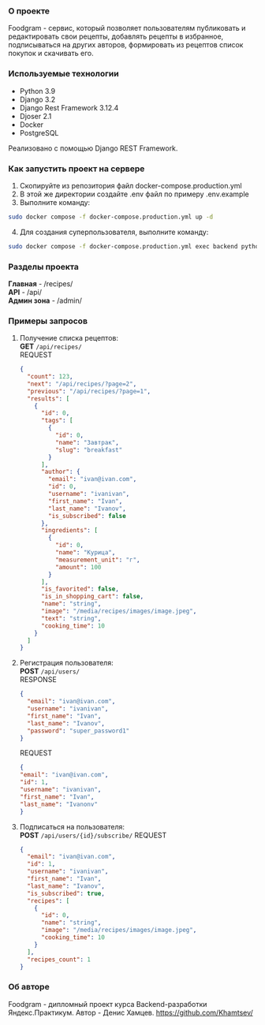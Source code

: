 ### О проекте
Foodgram - сервис, который позволяет пользователям публиковать и редактировать свои рецепты, добавлять рецепты в избранное, подписываться на других авторов, формировать из рецептов список покупок и скачивать его. 


### Используемые технологии
* Python 3.9
* Django 3.2
* Django Rest Framework 3.12.4
* Djoser 2.1
* Docker
* PostgreSQL

Реализовано с помощью Django REST Framework.

### Как запустить проект на сервере
1. Скопируйте из репозитория файл docker-compose.production.yml
2. В этой же директории создайте .env файл по примеру .env.example
3. Выполните команду:
```bash
sudo docker compose -f docker-compose.production.yml up -d
```
4. Для создания суперпользователя, выполните команду:
```bash
sudo docker compose -f docker-compose.production.yml exec backend python manage.py createsuperuser
```

### Разделы проекта
**Главная** - /recipes/ \
**API** - /api/ \
**Админ зона** - /admin/

### Примеры запросов
1. Получение списка рецептов: \
   **GET** `/api/recipes/` \
   REQUEST
   ```json
   {
     "count": 123,
     "next": "/api/recipes/?page=2",
     "previous": "/api/recipes/?page=1",
     "results": [
       {
         "id": 0,
         "tags": [
           {
             "id": 0,
             "name": "Завтрак",
             "slug": "breakfast"
           }
         ],
         "author": {
           "email": "ivan@ivan.com",
           "id": 0,
           "username": "ivanivan",
           "first_name": "Ivan",
           "last_name": "Ivanov",
           "is_subscribed": false
         },
         "ingredients": [
           {
             "id": 0,
             "name": "Курица",
             "measurement_unit": "г",
             "amount": 100
           }
         ],
         "is_favorited": false,
         "is_in_shopping_cart": false,
         "name": "string",
         "image": "/media/recipes/images/image.jpeg",
         "text": "string",
         "cooking_time": 10
       }
     ]
   }
   ```
2. Регистрация пользователя: \
   **POST** `/api/users/` \
   RESPONSE
   ```json
   {
     "email": "ivan@ivan.com",
     "username": "ivanivan",
     "first_name": "Ivan",
     "last_name": "Ivanov",
     "password": "super_password1"
   }
   ```
   REQUEST
   ```json
   {
   "email": "ivan@ivan.com",
   "id": 1,
   "username": "ivanivan",
   "first_name": "Ivan",
   "last_name": "Ivanonv"
   }
   ```
3. Подписаться на пользователя: \
   **POST** `/api/users/{id}/subscribe/`
   REQUEST
   ```json
   {
     "email": "ivan@ivan.com",
     "id": 1,
     "username": "ivanivan",
     "first_name": "Ivan",
     "last_name": "Ivanov",
     "is_subscribed": true,
     "recipes": [
       {
         "id": 0,
         "name": "string",
         "image": "/media/recipes/images/image.jpeg",
         "cooking_time": 10
       }
     ],
     "recipes_count": 1
   }
   ```

### Об авторе
Foodgram - дипломный проект курса Backend-разработки Яндекс.Практикум. Автор - Денис Хамцев.
https://github.com/Khamtsev/
